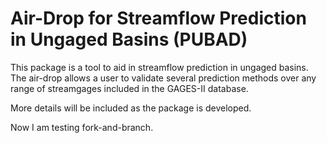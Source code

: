 # Air-Drop for Streamflow Prediction in Ungaged Basins (PUBAD)
This package is a tool to aid in streamflow prediction in ungaged basins.  The air-drop allows a user to validate several prediction methods over any range of streamgages included in the GAGES-II database.

More details will be included as the package is developed.

Now I am testing fork-and-branch.
